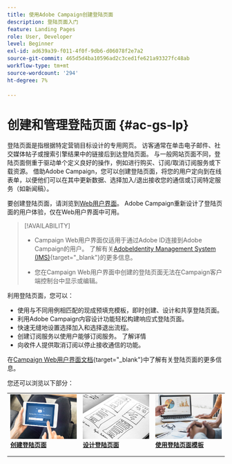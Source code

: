 ```yaml
---
title: 使用Adobe Campaign创建登陆页面
description: 登陆页面入门
feature: Landing Pages
role: User, Developer
level: Beginner
exl-id: ad639a39-f011-4f0f-9db6-d06078f2e7a2
source-git-commit: 465d5d4ba10596ad2c3ced1fe621a93327fc48ab
workflow-type: tm+mt
source-wordcount: '294'
ht-degree: 7%

---
```


# 创建和管理登陆页面 {#ac-gs-lp}

登陆页面是指根据特定营销目标设计的专用网页。 访客通常在单击电子邮件、社交媒体帖子或搜索引擎结果中的链接后到达登陆页面。 与一般网站页面不同，登陆页面侧重于驱动单个定义良好的操作，例如进行购买、订阅/取消订阅服务或下载资源。 借助Adobe Campaign，您可以创建登陆页面，将您的用户定向到在线表单，以便他们可以在其中更新数据、选择加入/退出接收您的通信或订阅特定服务（如新闻稿）。

要创建登陆页面，请浏览到[Web用户界面](../start/campaign-ui.md#campaign-web-user-interface-ac-web-ui)。 Adobe Campaign重新设计了登陆页面的用户体验，仅在Web用户界面中可用。

>[!AVAILABILITY]
>
>* Campaign Web用户界面仅适用于通过Adobe ID连接到Adobe Campaign的用户。 了解有关[AdobeIdentity Management System (IMS)](https://helpx.adobe.com/cn/enterprise/using/identity.html){target="_blank"}的更多信息。
>
>* 您在Campaign Web用户界面中创建的登陆页面无法在Campaign客户端控制台中显示或编辑。
>

利用登陆页面，您可以：

* 使用与不同用例相匹配的现成预填充模板，即时创建、设计和共享登陆页面。
* 利用Adobe Campaign内容设计功能轻松构建响应式登陆页面。
* 快速无缝地设置选择加入和选择退出流程。
* 创建订阅服务以使用户能够订阅服务。 了解详情
* 向收件人提供取消订阅以停止接收通信的功能。


在[Campaign Web用户界面文档](https://experienceleague.adobe.com/en/docs/campaign-web/v8/landing-pages/get-started-lp){target="_blank"}中了解有关登陆页面的更多信息。

您还可以浏览以下部分：

<table style="table-layout:fixed"><tr style="border: 0;">
<td>
<a href="https://experienceleague.adobe.com/en/docs/campaign-web/v8/landing-pages/create-lp">
<img alt="潜在客户" src="assets/do-not-localize/lp-subscription.jpeg">
</a>
<div><a href="https://experienceleague.adobe.com/en/docs/campaign-web/v8/landing-pages/create-lp"><strong>创建登陆页面</strong>
</div>
<p>
</td>
<td>
<a href="https://experienceleague.adobe.com/en/docs/campaign-web/v8/landing-pages/lp-content">
<img alt="验证" src="assets/do-not-localize//lp-design.jpg">
</a>
<div>
<a href="https://experienceleague.adobe.com/en/docs/campaign-web/v8/landing-pages/lp-content"><strong>设计登陆页面</strong></a>
</div>
<p>
</td>
<td>
<a href="https://experienceleague.adobe.com/en/docs/campaign-web/v8/landing-pages/lp-templates">
<img alt="验证" src="assets/do-not-localize/lp-reporting.jpg">
</a>
<div>
<a href="https://experienceleague.adobe.com/en/docs/campaign-web/v8/landing-pages/lp-templates"><strong>使用登陆页面模板</strong></a>
</div>
<p>
</td>
</tr></table>
